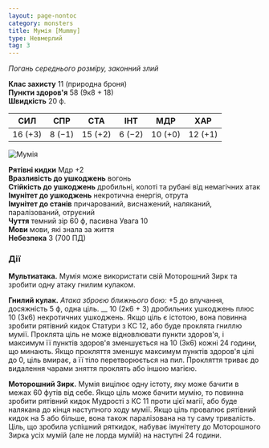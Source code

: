 ```yaml
---
layout: page-nontoc
category: monsters
title: Мумія [Mummy]
type: Невмерлий
tag: 3
---
```


_Погань середнього розміру, законний злий_

**Клас захисту** 11 (природна броня)    
**Пункти здоров'я** 58 (9к8 + 18)    
**Швидкість** 20 ф.

| СИЛ     | СПР    | СТА     | ІНТ    | МДР     | ХАР     |
| ------- | ------ | ------- | ------ | ------- | ------- |
| 16 (+3) | 8 (−1) | 15 (+2) | 6 (−2) | 10 (+0) | 12 (+1) |

![Мумія](https://www.dndbeyond.com/avatars/thumbnails/30833/586/1000/1000/638063867954193239.png)

**Рятівні кидки** Мдр +2    
**Вразливість до ушкоджень** вогонь    
**Стійкість до ушкоджень** дробильні, колоті та рубані від немагічних атак    
**Імунітет до ушкоджень** некротична енергія, отрута    
**Імунітет до станів** причарований, виснажений, наляканий, паралізований, отруєний    
**Чуття** темний зір 60 ф, пасивна Увага 10    
**Мови** мови, які знала за життя    
**Небезпека** 3 (700 ПД)

### Дії
**Мультиатака.** Мумія може використати свій Моторошний Зирк та зробити одну атаку гнилим кулаком.    

**Гнилий кулак.** _Атака зброєю ближнього бою:_ +5 до влучання, досяжність 5 ф, одна ціль. __ 10 (2к6 + 3) дробильних ушкоджень плюс 10 (3к6) некротичних ушкоджень. Якщо ціль є істотою, вона повинна зробити рятівний кидок Статури з КС 12, або буде проклята гниллю мумії. Проклята ціль не може відновлювати пункти здоров'я, і максимум її пунктів здоров'я зменшується на 10 (3к6) кожні 24 години, що минають. Якщо прокляття зменшує максимум пунктів здоров'я цілі до 0, ціль вмирає, а її тіло перетворюється на пил. Прокляття триває до видалення чарами зняття проклять або іншою магією.    

**Моторошний Зирк.** Мумія вицілює одну істоту, яку може бачити в межах 60 футів від себе. Якщо ціль може бачити мумію, то повинна зробити рятівний кидок Мудрості з КС 11 проти цієї магії, або буде налякана до кінця наступного ходу мумії. Якщо ціль провалює рятівний кидок на 5 або більше, вона також паралізована на ту саму тривалість. Ціль, що зробила успішний ряткидок, набуває імунітету до Моторошного Зирка усіх мумій (але не лорда мумій) на наступні 24 години.
